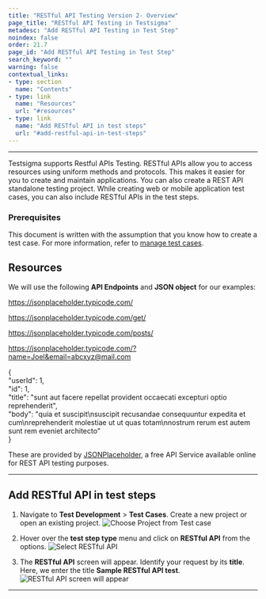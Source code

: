 ```yaml
---
title: "RESTful API Testing Version 2- Overview"
page_title: "RESTful API Testing in Testsigma"
metadesc: "Add RESTful API Testing in Test Step"
noindex: false
order: 21.7
page_id: "Add RESTful API Testing in Test Step"
search_keyword: ""
warning: false
contextual_links:
- type: section
  name: "Contents" 
- type: link
  name: "Resources"
  url: "#resources"
- type: link
  name: "Add RESTful API in test steps"
  url: "#add-restful-api-in-test-steps"
---
```


---
Testsigma supports Restful APIs Testing. RESTful APIs allow you to access resources using uniform methods and protocols. This makes it easier for you to create and maintain applications. You can also create a REST API standalone testing project. While creating web or mobile application test cases, you can also include RESTful APIs in the test steps.

### **Prerequisites**

This document is written with the assumption that you know how to create a test case. For more information, refer to [manage test cases](https://testsigma.com/docs/test-cases/manage/add-edit-delete/).

## **Resources**

We will use the following **API Endpoints** and **JSON object** for our examples:

https://jsonplaceholder.typicode.com/

https://jsonplaceholder.typicode.com/get/

https://jsonplaceholder.typicode.com/posts/

https://jsonplaceholder.typicode.com/?name=Joel&email=abcxyz@mail.com

{<br>
    "userId": 1,<br>
    "id": 1,<br>
    "title": "sunt aut facere repellat provident occaecati excepturi optio reprehenderit",<br>
    "body": "quia et suscipit\nsuscipit recusandae consequuntur expedita et cum\nreprehenderit molestiae ut ut quas totam\nnostrum rerum est autem sunt rem eveniet architecto"<br>
  }<br>

These are provided by [JSONPlaceholder](https://jsonplaceholder.typicode.com/), a free API Service available online for REST API testing purposes.

---

## **Add RESTful API in test steps**

1. Navigate to **Test Development** > **Test Cases**. Create a new project or open an existing project. ![Choose Project from Test case](https://s3.amazonaws.com/static-docs.testsigma.com/new_images/projects/overview/testcase_restapi.png)

2. Hover over the **test step type** menu and click on **RESTful API** from the options. ![Select RESTful API](https://s3.amazonaws.com/static-docs.testsigma.com/new_images/projects/overview/restfullapi_teststeps.gif)

3. The **RESTful API** screen will appear. Identify your request by its **title**. Here, we enter the title **Sample RESTful API test**. ![RESTful API screen will appear](https://s3.amazonaws.com/static-docs.testsigma.com/new_images/projects/overview/restfullapiscreenhigh.png)

---

